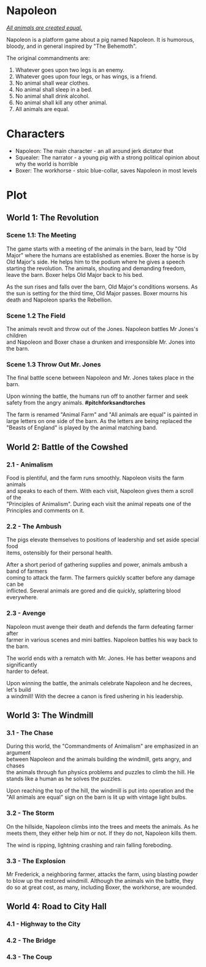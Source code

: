 
# Napoleon  
  
*[All animals are created equal.](https://en.wikipedia.org/wiki/Animal_Farm)*
  
Napoleon is a platform game about a pig named Napoleon.  It is humorous, bloody, and in general inspired by "The Behemoth". 
  
  
The original commandments are:  
  
1. Whatever goes upon two legs is an enemy.  
2. Whatever goes upon four legs, or has wings, is a friend.  
3. No animal shall wear clothes.  
4. No animal shall sleep in a bed.  
5. No animal shall drink alcohol.  
6. No animal shall kill any other animal.  
7. All animals are equal.  
  
  
# Characters  
  
* Napoleon: The main character - an all around jerk dictator that  
* Squealer: The narrator - a young pig with a strong political opinion about why the world is horrible  
* Boxer: The workhorse - stoic blue-collar, saves Napoleon in most levels  
  
  
# Plot  
  
## World 1: The Revolution  
  
  
### Scene 1.1: The Meeting  
  
The game starts with a meeting of the animals in the barn, lead by "Old Major" where the humans are established as enemies. Boxer the horse is by Old Major's side. He helps him to the podium where he gives a speech starting the revolution. The animals, shouting and demanding freedom, leave the barn. Boxer helps Old Major back to his bed.  
  
As the sun rises and falls over the barn, Old Major's conditions worsens. As the sun is setting for the third time, Old Major passes. Boxer mourns his death and Napoleon sparks the Rebellion.  
  
  
### Scene 1.2 The Field  
  
The animals revolt and throw out of the Jones. Napoleon battles Mr Jones's children  
and Napoleon and Boxer chase a drunken and irresponsible Mr. Jones into the barn.  
  
  
### Scene 1.3 Throw Out Mr. Jones  
  
The final battle scene between Napoleon and Mr. Jones takes place in the barn.  
  
Upon winning the battle, the humans run off to another farmer and seek safety from the angry animals. **#pitchforksandtorches**
  
The farm is renamed "Animal Farm" and "All animals are equal" is painted in large letters on one side of the barn. As the letters are being replaced the "Beasts of England" is played by the animal matching band.  
  
  
## World 2: Battle of the Cowshed  
  
  
### 2.1 - Animalism  
  
Food is plentiful, and the farm runs smoothly. Napoleon visits the farm animals  
and speaks to each of them. With each visit, Napoleon gives them a scroll of the  
"Principles of Animalism". During each visit the animal repeats one of the  
Principles and comments on it.  
  
  
### 2.2 - The Ambush  
  
The pigs elevate themselves to positions of leadership and set aside special food  
items, ostensibly for their personal health.  
  
After a short period of gathering supplies and power, animals ambush a band of farmers  
coming to attack the farm. The farmers quickly scatter before any damage can be  
inflicted. Several animals are gored and die quickly, splattering blood everywhere.  
  
  
### 2.3 - Avenge  
  
Napoleon must avenge their death and defends the farm defeating farmer after  
farmer in various scenes and mini battles. Napoleon battles his way back to the barn.  
  
The world ends with a rematch with Mr. Jones. He has better weapons and significantly  
harder to defeat.  
  
Upon winning the battle, the animals celebrate Napoleon and he decrees, let's build  
a windmill! With the decree a canon is fired ushering in his leadership.  
  
  
  
  
## World 3: The Windmill  
  
  
### 3.1 - The Chase  
  
During this world, the "Commandments of Animalism" are emphasized in an argument  
between Napoleon and the animals building the windmill, gets angry, and chases  
the animals through fun physics problems and puzzles to climb the hill. He  
stands like a human as he solves the puzzles.  
  
Upon reaching the top of the hill, the windmill is put into operation and the  
"All animals are equal" sign on the barn is lit up with vintage light bulbs.  
  
  
### 3.2 - The Storm
  
On the hillside, Napoleon climbs into the trees and meets the animals. As he  
meets them, they either help him or not. If they do not, Napoleon kills them.  
  
The wind is ripping, lightning crashing and rain falling foreboding.
  
### 3.3 - The Explosion  

Mr Frederick, a neighboring farmer, attacks the farm, using blasting powder to blow up the restored windmill.  Although the animals win the battle, they do so at great cost, as many, including Boxer, the workhorse, are wounded.


  
  
  
## World 4: Road to City Hall

### 4.1 - Highway to the City



### 4.2 - The Bridge

### 4.3 - The Coup
